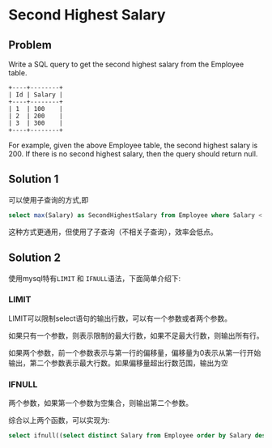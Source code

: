 # Second Highest Salary

## Problem
Write a SQL query to get the second highest salary from the Employee table.
```
+----+--------+
| Id | Salary |
+----+--------+
| 1  | 100    |
| 2  | 200    |
| 3  | 300    |
+----+--------+
```
For example, given the above Employee table, the second highest salary is 200. If there is no second highest salary, then the query should return null.

## Solution 1

可以使用子查询的方式,即

```sql
select max(Salary) as SecondHighestSalary from Employee where Salary < (select max(Salary) from Employee);
```

这种方式更通用，但使用了子查询（不相关子查询），效率会低点。

## Solution 2

使用mysql特有`LIMIT` 和 `IFNULL`语法，下面简单介绍下:

### LIMIT

LIMIT可以限制select语句的输出行数，可以有一个参数或者两个参数。

如果只有一个参数，则表示限制的最大行数，如果不足最大行数，则输出所有行。

如果两个参数，前一个参数表示与第一行的偏移量，偏移量为0表示从第一行开始输出，第二个参数表示最大行数。如果偏移量超出行数范围，输出为空


### IFNULL

两个参数，如果第一个参数为空集合，则输出第二个参数。

综合以上两个函数，可以实现为:

```sql
select ifnull((select distinct Salary from Employee order by Salary desc limit 1,1), null) as SecondHighestSalary;
```
